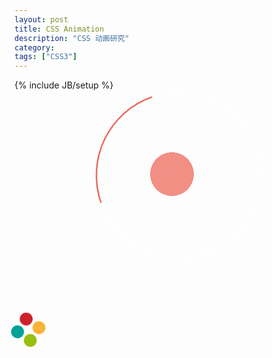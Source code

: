 ```yaml
---
layout: post
title: CSS Animation
description: "CSS 动画研究"
category: 
tags: ["CSS3"]
---
```

{% include JB/setup %}

<div align="center">
<div class="first_circle"></div>
<div class="first_div">
  <div class="second_div">
    <div class="img_div">
      <img src="http://www.wifeo.com/image_design_v3/images_codes/i/img_welcome1410166189.png"></div>
    </div>
  </div>
<div class="txt_welcome">WELCOME</div>
<div class="txt_user">PRESS F5 TO REPLAY</div>
</div>

<style>
	.first_div
{
  background-color:#f28e84;
  width:220px; height:220px;
  padding: 10px;
  border-radius:50%;
  -webkit-animation: anim 0.7s 1 ease;
  -moz-animation: anim 0.7s 1 ease;
  -ms-animation: anim 0.7s 1 ease;
  animation: anim 0.7s 1 ease;
}
.second_div
{
  width:200px; height:200px;
  border:1px solid #ffffff;
  border-radius:50%;
  -webkit-animation:anim 1s 1 ease;
  -moz-animation:anim 1s 1 ease;
  -ms-animation:anim 1s 1 ease;
  animation:anim 1s 1 ease;
}
.img_div
{
  width:200px; height:200px;
  -webkit-animation:animuser 1s 1 ease;
  -moz-animation:animuser 1s 1 ease;
  -ms-animation:animuser 1s 1 ease;
  animation:animuser 1s 1 ease;
}
.txt_welcome
{
  font-size: 46px;
  font-weight: 300;
  color: #e84c3d;
  padding-top: 25px;
  -webkit-animation: animwelcome 1.7s 1 ease-in;
  -moz-animation: animwelcome 1.7s 1 ease-in;
  -ms-animation: animwelcome 1.7s 1 ease-in;
  animation: animwelcome 1.7s 1 ease-in;
}
.txt_user
{
  font-size: 22px;
  font-weight: 100;
  color: #e84c3d;
  -webkit-animation: animuser 1.9s 1 ease-in;
  -moz-animation: animuser 1.9s 1 ease-in;
  -ms-animation: animuser 1.9s 1 ease-in;
  animation: animuser 1.9s 1 ease-in;
}
.first_circle
{
  width: 244px; height: 244px; border-radius:50%;
  padding: 10px; margin-top: -12px;
  position: absolute; left: 50%; margin-left: -122px;
  border-top:2px solid #ffffff;
  border-right:2px solid #ffffff;
  border-bottom:2px solid #ffffff;
  border-left:2px solid #e84c3d;
  -webkit-animation:anim_wifeo 1.4s infinite linear;
  -moz-animation:anim_wifeo 1.4s infinite linear;
  -ms-animation:anim_wifeo 1.4s infinite linear;
  animation:anim_wifeo 1.4s infinite linear;
} 
@-webkit-keyframes anim
{
  0%{-webkit-transform:scale(0);}
  50%{-webkit-transform:scale(1.7);}
  100%{-webkit-transform:scale(1);}
}
@-moz-keyframes anim
{
  0%{-moz-transform:scale(0);}
  50%{-moz-transform:scale(1.7);}
  100%{-moz-transform:scale(1);}
}
@-ms-keyframes anim
{
  0%{-ms-transform:scale(0);}
  50%{-ms-transform:scale(1.7);}
  100%{-ms-transform:scale(1);}
}
@keyframes anim
{
  0%{transform:scale(0);}
  50%{transform:scale(1.7);}
  100%{transform:scale(1);}
}
@-webkit-keyframes animwelcome
{
  0%{-webkit-transform:scale(0);}
  50%{-webkit-transform:scale(0);}
  75%{-webkit-transform:scale(1.4);}
  100%{-webkit-transform:scale(1);}
}
@-moz-keyframes animwelcome
{
  0%{-moz-transform:scale(0);}
  50%{-moz-transform:scale(0);}
  75%{-moz-transform:scale(1.4);}
  100%{-moz-transform:scale(1);}
}
@-ms-keyframes animwelcome
{
  0%{-ms-transform:scale(0);}
  50%{-ms-transform:scale(0);}
  75%{-ms-transform:scale(1.4);}
  100%{-ms-transform:scale(1);}
}
@keyframes animwelcome
{
  0%{transform:scale(0);}
  50%{transform:scale(0);}
  75%{transform:scale(1.4);}
  100%{transform:scale(1);}
}
@-webkit-keyframes animuser
{
  0%{-webkit-transform:scale(0);}
  50%{-webkit-transform:scale(0);}
  75%{-webkit-transform:scale(1.4);}
  100%{-webkit-transform:scale(1);}
}
@-moz-keyframes animuser
{
  0%{-moz-transform:scale(0);}
  50%{-moz-transform:scale(0);}
  75%{-moz-transform:scale(1.4);}
  100%{-moz-transform:scale(1);}
}
@-ms-keyframes animuser
{
  0%{-ms-transform:scale(0);}
  50%{-ms-transform:scale(0);}
  75%{-ms-transform:scale(1.4);}
  100%{-ms-transform:scale(1);}
}
@keyframes animuser
{
  0%{transform:scale(0);}
  50%{transform:scale(0);}
  75%{transform:scale(1.4);}
  100%{transform:scale(1);}
}
@-webkit-keyframes anim_wifeo
{
  0%{-webkit-transform:rotate(0deg);} 
  50%{-webkit-transform:rotate(360deg);} 
  100%{-webkit-transform:rotate(720deg);}
}
@-moz-keyframes anim_wifeo
{
  0%{-moz-transform:rotate(0deg);} 
  50%{-moz-transform:rotate(360deg);} 
  100%{-moz-transform:rotate(720deg);}
}
@-ms-keyframes anim_wifeo
{
  0%{-ms-transform:rotate(0deg);} 
  50%{-ms-transform:rotate(360deg);} 
  100%{-ms-transform:rotate(720deg);}
}
@keyframes anim_wifeo
{
  0%{transform:rotate(0deg);} 
  50%{transform:rotate(360deg);} 
  100%{transform:rotate(720deg);}
}
</style>

<div class="contener_general">
      <div class="contener_mixte"><div class="ballcolor ball_1">&nbsp;</div></div>
      <div class="contener_mixte"><div class="ballcolor ball_2">&nbsp;</div></div>
      <div class="contener_mixte"><div class="ballcolor ball_3">&nbsp;</div></div>
      <div class="contener_mixte"><div class="ballcolor ball_4">&nbsp;</div></div>
  </div>

  <style>
  .contener_general
{
  -webkit-animation:animball_two 1s infinite;
  -moz-animation:animball_two 1s infinite;
  -ms-animation:animball_two 1s infinite;
  animation:animball_two 1s infinite;
  width:44px; height:44px;
}
.contener_mixte
{
  width:44px; height:44px; position:absolute;
}
.ballcolor
{
  width: 20px;
  height: 20px;
  border-radius: 50%;
}
.ball_1, .ball_2, .ball_3, .ball_4
{
  position: absolute;
  -webkit-animation:animball_one 1s infinite ease;
  -moz-animation:animball_one 1s infinite ease;
  -ms-animation:animball_one 1s infinite ease;
  animation:animball_one 1s infinite ease;
}
.ball_1
{
  background-color:#cb2025;
  top:0; left:0;
}
.ball_2
{
  background-color:#f8b334;
  top:0; left:24px;
}
.ball_3
{
  background-color:#00a096;
  top:24px; left:0;
}
.ball_4
{
  background-color:#97bf0d;
  top:24px; left:24px;
}
@-webkit-keyframes animball_one
{
  0%{ position: absolute;}
  50%{top:12px; left:12px; position: absolute;opacity:0.5;}
  100%{ position: absolute;}
}
@-moz-keyframes animball_one
{
  0%{ position: absolute;}
  50%{top:12px; left:12px; position: absolute;opacity:0.5;}
  100%{ position: absolute;}
}
@-ms-keyframes animball_one
{
  0%{ position: absolute;}
  50%{top:12px; left:12px; position: absolute;opacity:0.5;}
  100%{ position: absolute;}
}
@keyframes animball_one
{
  0%{ position: absolute;}
  50%{top:12px; left:12px; position: absolute;opacity:0.5;}
  100%{ position: absolute;}
}
@-webkit-keyframes animball_two
{
  0%{-webkit-transform:rotate(0deg) scale(1);}
  50%{-webkit-transform:rotate(360deg) scale(1.3);}
  100%{-webkit-transform:rotate(720deg) scale(1);}
}
@-moz-keyframes animball_two
{
  0%{-moz-transform:rotate(0deg) scale(1);}
  50%{-moz-transform:rotate(360deg) scale(1.3);}
  100%{-moz-transform:rotate(720deg) scale(1);}
}
@-ms-keyframes animball_two
{
  0%{-ms-transform:rotate(0deg) scale(1);}
  50%{-ms-transform:rotate(360deg) scale(1.3);}
  100%{-ms-transform:rotate(720deg) scale(1);}
}
@keyframes animball_two
{
  0%{transform:rotate(0deg) scale(1);}
  50%{transform:rotate(360deg) scale(1.3);}
  100%{transform:rotate(720deg) scale(1);}
}
</style>